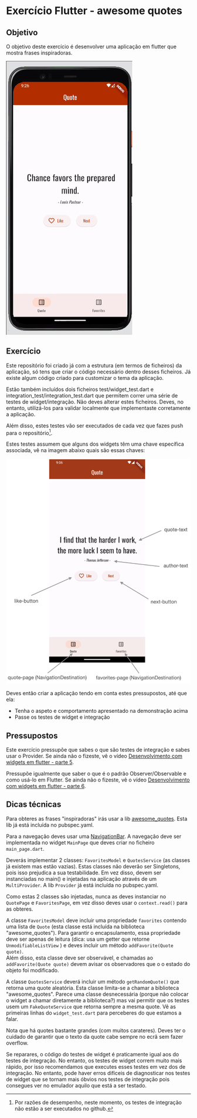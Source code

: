 # Exercício Flutter - awesome quotes

## Objetivo

O objetivo deste exercício é desenvolver uma aplicação em flutter que mostra frases inspiradoras.

![demonstração](./docs/awesome-quotes-demo.gif)

## Exercício

Este repositório foi criado já com a estrutura (em termos de ficheiros) da aplicação, só tens que criar o código necessário
dentro desses ficheiros. Já existe algum código criado para customizar o tema da aplicação.

Estão também incluídos dois ficheiros test/widget_test.dart e integration_test/integration_test.dart que 
permitem correr uma série de testes de widget/integração. Não deves alterar
estes ficheiros. Deves, no entanto, utilizá-los para validar localmente que implementaste corretamente a aplicação. 

Além disso, estes testes vão ser executados de cada vez que fazes push para o repositório[^1].

Estes testes assumem que alguns dos widgets têm uma chave específica associada, vê na imagem abaixo quais
são essas chaves:

![chaves dos widgets](./docs/screenshot.png)

Deves então criar a aplicação tendo em conta estes pressupostos, até que ela:
* Tenha o aspeto e comportamento apresentado na demonstração acima
* Passe os testes de widget e integração

## Pressupostos

Este exercício pressupõe que sabes o que são testes de integração e sabes usar o Provider. Se ainda não o fizeste,
vê o vídeo [Desenvolvimento com widgets em flutter - parte 5](https://www.youtube.com/watch?v=22WyA_NVkLk).

Pressupõe igualmente que saber o que é o padrão Observer/Observable e como usá-lo em Flutter. Se ainda não o fizeste,
vê o vídeo [Desenvolvimento com widgets em flutter - parte 6](https://www.youtube.com/watch?v=6n9qzEjSlzs).

## Dicas técnicas

Para obteres as frases "inspiradoras" irás usar a lib [awesome_quotes](https://pub.dev/packages/awesome_quotes). Esta lib
já está incluída no pubspec.yaml.

Para a navegação deves usar uma [NavigationBar](https://api.flutter.dev/flutter/material/NavigationBar-class.html). A navegação
deve ser implementada no widget `MainPage` que deves criar no ficheiro `main_page.dart`.

Deverás implementar 2 classes: `FavoritesModel` e `QuotesService` (as classes já existem mas estão vazias). Estas classes
não deverão ser Singletons, pois isso prejudica a sua testabilidade. Em vez disso, devem ser instanciadas no main() e injetadas
na aplicação através de um `MultiProvider`. A lib `Provider` já está incluída no pubspec.yaml.

Como estas 2 classes são injetadas, nunca as deves instanciar no `QuotePage` e `FavoritesPage`, em vez disso deves usar o 
`context.read()` para as obteres.

A classe `FavoritesModel` deve incluir uma propriedade `favorites` contendo uma lista de `Quote` (esta classe
está incluída na biblioteca "awesome_quotes"). Para garantir o encapsulamento, essa propriedade deve ser apenas de leitura
(dica: usa um getter que retorne `UnmodifiableListView` ) e deves incluir um método `addFavorite(Quote quote)`.  
Além disso, esta classe deve ser observável, e chamadas ao `addFavorite(Quote quote)` devem avisar os observadores que o
o estado do objeto foi modificado.

A classe `QuotesService` deverá incluir um método `getRandomQuote()` que retorna uma quote aleatória. Esta classe
limita-se a chamar a biblioteca "awesome_quotes". Parece uma classe desnecessária (porque não colocar o widget a chamar 
diretamente a biblioteca?) mas vai permitir que os testes usem um `FakeQuoteService` que retorna sempre a mesma quote.
Vê as primeiras linhas do `widget_test.dart` para perceberes do que estamos a falar.

Nota que há quotes bastante grandes (com muitos carateres). Deves ter o cuidado de garantir que o texto da quote cabe sempre no ecrã
sem fazer overflow.

Se reparares, o código do testes de widget é praticamente igual aos do testes de integração. No entanto, os testes de widget
correm muito mais rápido, por isso recomendamos que executes esses testes em vez dos de integração. No entanto, pode haver
erros difíceis de diagnosticar nos testes de widget que se tornam mais óbvios nos testes de integração pois consegues ver
no emulador aquilo que está a ser testado.

[^1]: Por razões de desempenho, neste momento, os testes de integração não estão a ser executados no github.


